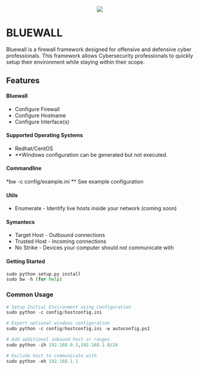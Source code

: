 <center><img src="http://www.iconsdb.com/icons/preview/caribbean-blue/firewall-xxl.png"> </center>

BLUEWALL
======

Bluewall is a firewall framework designed for offensive and defensive cyber professionals.
This framework allows Cybersecurity professionals to quickly setup their environment while 
staying within their scope.

Features
--------
#### Bluewall
*   Configure Firewall
*   Configure Hostname
*   Configure Interface(s)

#### Supported Operating Systems
*   Redhat/CentOS
*	**Windows configuration can be generated but not executed.


#### Commandline
*bw -c config/example.ini
**	See example configuration

#### Utils
*	Enumerate - Identify live hosts inside your network (coming soon)

#### Symantecs
* Target Host - Outbound connections
* Trusted Host - Incoming connections
* No Strike - Devices your computer should not communicate with

#### Getting Started
```python
sudo python setup.py install
sudo bw -h (for help)
```

### Common Usage
```python
# Setup Initial Environment using Configuration
sudo python -c config/hostconfig.ini

# Export optional windows configuration
sudo python -c config/hostconfig.ini -w autoconfig.ps1

# Add additional inbound host or ranges
sudo python -ih 192.168.0.3,192.168.1.0/24

# Exclude host to communicate with
sudo python -eh 192.168.1.1
```


